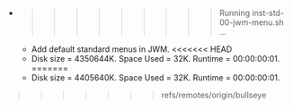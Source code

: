 * >>>>>>>>> Running inst-std-00-jwm-menu.sh ...
  * Add default standard menus in JWM.
<<<<<<< HEAD
  * Disk size = 4350644K. Space Used = 32K. Runtime = 00:00:00:01.
=======
  * Disk size = 4405640K. Space Used = 32K. Runtime = 00:00:00:01.
>>>>>>> refs/remotes/origin/bullseye
